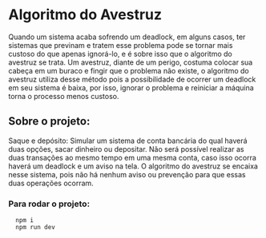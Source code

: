 # Algoritmo do Avestruz

<p>Quando um sistema acaba sofrendo um deadlock, em alguns casos, ter sistemas que previnam e tratem esse problema pode se tornar mais custoso do que apenas ignorá-lo, e é sobre isso que o algoritmo do avestruz se trata. Um avestruz, diante de um perigo, costuma colocar sua cabeça em um buraco e fingir que o problema não existe, o algoritmo do avestruz utiliza desse método pois a possibilidade de ocorrer um deadlock em seu sistema é baixa, por isso, ignorar o problema e reiniciar a máquina torna o processo menos custoso.</p>

<h2>Sobre o projeto: </h2>

<p>Saque e depósito: Simular um sistema de conta bancária do qual haverá duas opções, sacar dinheiro ou depositar. Não será possível realizar as duas transações ao mesmo tempo em uma mesma conta, caso isso ocorra haverá um deadlock e um aviso na tela. O algoritmo do avestruz se encaixa nesse sistema, pois não há nenhum aviso ou prevenção para que essas duas operações ocorram.</p>

<h3>Para rodar o projeto: </h3> 

```
  npm i
  npm run dev
```
